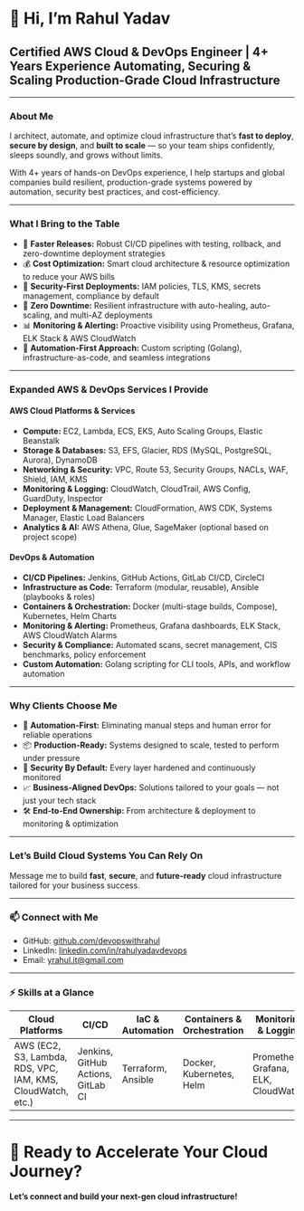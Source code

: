 # 👋 Hi, I’m Rahul Yadav  
## Certified AWS Cloud & DevOps Engineer | 4+ Years Experience Automating, Securing & Scaling Production-Grade Cloud Infrastructure

---

### About Me

I architect, automate, and optimize cloud infrastructure that’s **fast to deploy**, **secure by design**, and **built to scale** — so your team ships confidently, sleeps soundly, and grows without limits.

With 4+ years of hands-on DevOps experience, I help startups and global companies build resilient, production-grade systems powered by automation, security best practices, and cost-efficiency.

---

### What I Bring to the Table

- 🚀 **Faster Releases:** Robust CI/CD pipelines with testing, rollback, and zero-downtime deployment strategies  
- 💰 **Cost Optimization:** Smart cloud architecture & resource optimization to reduce your AWS bills  
- 🔐 **Security-First Deployments:** IAM policies, TLS, KMS, secrets management, compliance by default  
- 🧠 **Zero Downtime:** Resilient infrastructure with auto-healing, auto-scaling, and multi-AZ deployments  
- 📊 **Monitoring & Alerting:** Proactive visibility using Prometheus, Grafana, ELK Stack & AWS CloudWatch  
- 🤖 **Automation-First Approach:** Custom scripting (Golang), infrastructure-as-code, and seamless integrations

---

### Expanded AWS & DevOps Services I Provide

#### AWS Cloud Platforms & Services
- **Compute:** EC2, Lambda, ECS, EKS, Auto Scaling Groups, Elastic Beanstalk  
- **Storage & Databases:** S3, EFS, Glacier, RDS (MySQL, PostgreSQL, Aurora), DynamoDB  
- **Networking & Security:** VPC, Route 53, Security Groups, NACLs, WAF, Shield, IAM, KMS  
- **Monitoring & Logging:** CloudWatch, CloudTrail, AWS Config, GuardDuty, Inspector  
- **Deployment & Management:** CloudFormation, AWS CDK, Systems Manager, Elastic Load Balancers  
- **Analytics & AI:** AWS Athena, Glue, SageMaker (optional based on project scope)

#### DevOps & Automation
- **CI/CD Pipelines:** Jenkins, GitHub Actions, GitLab CI/CD, CircleCI  
- **Infrastructure as Code:** Terraform (modular, reusable), Ansible (playbooks & roles)  
- **Containers & Orchestration:** Docker (multi-stage builds, Compose), Kubernetes, Helm Charts  
- **Monitoring & Alerting:** Prometheus, Grafana dashboards, ELK Stack, AWS CloudWatch Alarms  
- **Security & Compliance:** Automated scans, secret management, CIS benchmarks, policy enforcement  
- **Custom Automation:** Golang scripting for CLI tools, APIs, and workflow automation

---

### Why Clients Choose Me

- 🔁 **Automation-First:** Eliminating manual steps and human error for reliable operations  
- 📦 **Production-Ready:** Systems designed to scale, tested to perform under pressure  
- 🔐 **Security By Default:** Every layer hardened and continuously monitored  
- 📈 **Business-Aligned DevOps:** Solutions tailored to your goals — not just your tech stack  
- 🛠️ **End-to-End Ownership:** From architecture & deployment to monitoring & optimization  

---

### Let’s Build Cloud Systems You Can Rely On  
Message me to build **fast**, **secure**, and **future-ready** cloud infrastructure tailored for your business success.

---

### 📫 Connect with Me

- GitHub: [github.com/devopswithrahul](https://github.com/devopswithrahul)  
- LinkedIn: [linkedin.com/in/rahulyadavdevops](https://linkedin.com/in/rahulyadavdevops)  
- Email: yrahul.it@gmail.com

---

### ⚡ Skills at a Glance

| Cloud Platforms | CI/CD | IaC & Automation | Containers & Orchestration | Monitoring & Logging | Security & Compliance | Programming |
|-----------------|-------|------------------|----------------------------|---------------------|----------------------|-------------|
| AWS (EC2, S3, Lambda, RDS, VPC, IAM, KMS, CloudWatch, etc.) | Jenkins, GitHub Actions, GitLab CI | Terraform, Ansible | Docker, Kubernetes, Helm | Prometheus, Grafana, ELK, CloudWatch | IAM, KMS, TLS, CIS Benchmarks, Secrets Mgmt | Golang, Bash, Python |

---

# 🚀 Ready to Accelerate Your Cloud Journey?  
**Let’s connect and build your next-gen cloud infrastructure!**

